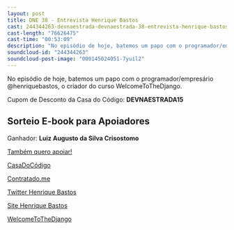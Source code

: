 ```yaml
---
layout: post
title: DNE 38 - Entrevista Henrique Bastos
cast: 244344263-devnaestrada-devnaestrada-38-entrevista-henrique-bastos.mp3
cast-length: "76626475"
cast-time: "00:53:09"
description: "No episódio de hoje, batemos um papo com o programador/empresário @henriquebastos, o criador do curso WelcomeToTheDjango"
soundcloud-id: "244344263"
soundcloud-post-image: "000145024051-7yuil2"
---
```


No episódio de hoje, batemos um papo com o programador/empresário @henriquebastos, o criador do curso WelcomeToTheDjango.

Cupom de Desconto da Casa do Código: **DEVNAESTRADA15**

<h2>
  Sorteio E-book para Apoiadores
</h2>

Ganhador: **Luiz Augusto da Silva Crisostomo**

<a href="http://www.apoia.se/devnaestrada" class="btn">
  Também quero apoiar!
</a>

[CasaDoCódigo](http://devs.contratado.me/)

[Contratado.me](http://www.casadocodigo.com.br/)

[Twitter Henrique Bastos](https://twitter.com/henriquebastos)

[Site Henrique Bastos](http://henriquebastos.net/)

[WelcomeToTheDjango](http://welcometothedjango.com.br/)
